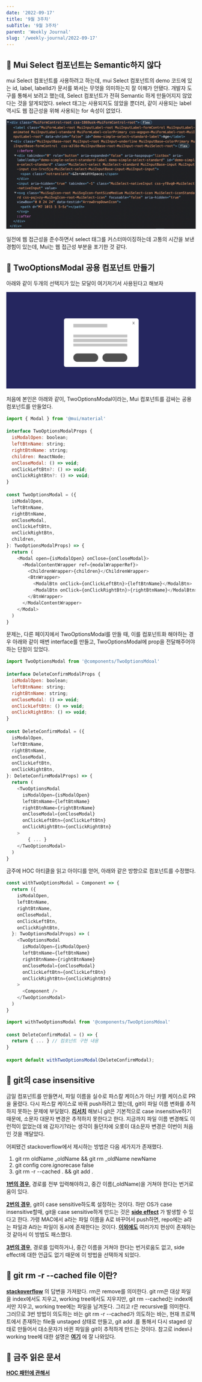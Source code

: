 ```yaml
---
date: '2022-09-17'
title: '9월 3주차'
subTitle: '9월 3주차'
parent: 'Weekly Journal'
slug: '/weekly-journal/2022-09-17'
---
```


## 📌 **Mui Select 컴포넌트는 Semantic하지 않다**

mui Select 컴포넌트를 사용하려고 하는데, mui Select 컴포넌트의 demo 코드에 있는 id, label, labelId가 문서를 봐서는 무엇을 의미하는지 잘 이해가 안됐다. 개발자 도구를 통해서 보려고 했는데, Select 컴포넌트가 전혀 Semantic 하게 만들어지지 않았다는 것을 알게되었다. select 태그는 사용되지도 않았을 뿐더러, 같이 사용되는 label 역시도 웹 접근성을 위해 사용되는 for 속성이 없었다.

![](./muiselect.png)

일전에 웹 접근성을 준수하면서 select 태그를 커스터마이징하는데 고통의 시간을 보낸 경험이 있는데, Mui는 웹 접근성 부분을 포기한 것 같다.

## 📌 TwoOptionsModal 공용 컴포넌트 만들기

아래와 같이 두개의 선택지가 있는 모달이 여기저기서 사용된다고 해보자

![](./twooptionsmodal.png)

처음에 본인은 아래와 같이, TwoOptionsModal이라는, Mui 컴포넌트를 감싸는 공용 컴포넌트를 만들었다.

```javascript
import { Modal } from '@mui/material'

interface TwoOptionsModalProps {
  isModalOpen: boolean;
  leftBtnName: string;
  rightBtnName: string;
  children: ReactNode;
  onCloseModal: () => void;
  onClickLeftBtn?: () => void;
  onClickRightBtn?: () => void;
}

const TwoOptionsModal = ({
  isModalOpen,
  leftBtnName,
  rightBtnName,
  onCloseModal,
  onClickLeftBtn,
  onClickRightBtn,
  children,
}: TwoOptionsModalProps) => {
  return (
    <Modal open={isModalOpen} onClose={onCloseModal}>
      <ModalContentWrapper ref={modalWrapperRef}>
        <ChildrenWrapper>{children}</ChildrenWrapper>
        <BtnWrapper>
          <ModalBtn onClick={onClickLeftBtn}>{leftBtnName}</ModalBtn>
          <ModalBtn onClick={onClickRightBtn}>{rightBtnName}</ModalBtn>
        </BtnWrapper>
      </ModalContentWrapper>
    </Modal>
  )
}
```

문제는, 다른 페이지에서 TwoOptionsModal를 만들 때, 이를 컴포넌트화 해야하는 경우 아래와 같이 매번 interface를 만들고, TwoOptionsModal에 prop을 전달해주어야 하는 단점이 있었다.

```javascript
import TwoOptionsModal from '@components/TwoOptionsMdoal'

interface DeleteConfirmModalProps {
  isModalOpen: boolean;
  leftBtnName: string;
  rightBtnName: string;
  onCloseModal: () => void;
  onClickLeftBtn: () => void;
  onClickRightBtn: () => void;
}

const DeleteConfirmModal = ({
  isModalOpen,
  leftBtnName,
  rightBtnName,
  onCloseModal,
  onClickLeftBtn,
  onClickRightBtn,
}: DeleteConfirmModalProps) => {
  return (
    <TwoOptionsModal
      isModalOpen={isModalOpen}
      leftBtnName={leftBtnName}
      rightBtnName={rightBtnName}
      onCloseModal={onCloseModal}
      onClickLeftBtn={onClickLeftBtn}
      onClickRightBtn={onClickRightBtn}
    >
        { ... }
    </TwoOptionsModal>
  )
}
```

금주에 HOC 아티클을 읽고 아이디를 얻어, 아래와 같은 방향으로 컴포넌트를 수정했다.

```javascript
const withTwoOptionsModal = Component => {
  return ({
    isModalOpen,
    leftBtnName,
    rightBtnName,
    onCloseModal,
    onClickLeftBtn,
    onClickRightBtn,
  }: TwoOptionsModalProps) => (
    <TwoOptionsModal
      isModalOpen={isModalOpen}
      leftBtnName={leftBtnName}
      rightBtnName={rightBtnName}
      onCloseModal={onCloseModal}
      onClickLeftBtn={onClickLeftBtn}
      onClickRightBtn={onClickRightBtn}
    >
      <Component />
    </TwoOptionsModal>
  )
}
```

```javascript
import withTwoOptionsModal from '@components/TwoOptionsMdoal'

const DeleteConfirmModal = () => {
  return { ... } // 컴포넌트 구현 내용
}

export default withTwoOptionsModal(DeleteConfirmModal);
```

## 📌 git의 case insensitive

금일 컴포넌트를 만들면서, 파일 이름을 실수로 파스칼 케이스가 아닌 카멜 케이스로 PR을 올렸다. 다시 파스칼 케이스로 바꿔 push하려고 했는데, git이 파일 이름 변화를 추적하지 못하는 문제에 부딪혔다. **[리서치](https://stackoverflow.com/questions/17683458/how-do-i-commit-case-sensitive-only-filename-changes-in-git/17688308#17688308)** 해보니 git은 기본적으로 case insensitive하기 때문에, 소문자 대문자 변경은 추적하지 못한다고 한다. 지금까지 파일 이름 변경해도 이런적이 없었는데 왜 갑자기?라는 생각이 들던차에 오롯이 대소문자 변경은 이번이 처음인 것을 깨달았다.

어찌됐건 stackoverflow에서 제시하는 방법은 다음 세가지가 존재했다.

1. git rm oldName \_oldName && git rm \_oldName newName
2. git config core.ignorecase false
3. git rm -r --cached . && git add .

**[1번의 경우](https://stackoverflow.com/questions/17683458/how-do-i-commit-case-sensitive-only-filename-changes-in-git/20907647#20907647)**, 경로를 전부 입력해야하고, 중간 이름(\_oldName)을 거쳐야 한다는 번거로움이 있다.

**[2번의 경우](https://stackoverflow.com/questions/17683458/how-do-i-commit-case-sensitive-only-filename-changes-in-git/17688308#17688308)**, git이 case sensitive하도록 설정하는 것이다. 하만 OS가 case insensitive할때, git을 case sensitive하게 만드는 것은 **[side effect](https://stackoverflow.com/questions/17683458/how-do-i-commit-case-sensitive-only-filename-changes-in-git#comment45149115_17688308)** 가 발생할 수 있다고 한다. 가령 MAC에서 a라는 파일 이름을 A로 바꾸어서 push하면, repo에는 a라는 파일과 A라는 파일이 동시에 존재한다는 것이다. **[이외에도](https://dlee0129.tistory.com/25)** 여러가지 현상이 존재하는 것 같아서 이 방법도 패스했다.

**[3번의 경우](https://stackoverflow.com/questions/17683458/how-do-i-commit-case-sensitive-only-filename-changes-in-git/55541435#55541435)**, 경로를 입력하거나, 중간 이름을 거쳐야 한다는 번거로움도 없고, side effect에 대한 언급도 없기 때문에 이 방법을 선택하게 되었다.

## 📌 git rm -r --cached file 이란?

**[stackoverflow](https://stackoverflow.com/questions/54575972/difference-between-git-rm-git-rm-cached)** 의 답변을 가져왔다. rm은 remove를 의미한다. git rm은 대상 파일을 index에서도 지우고, working tree에서도 지우지만, git rm --cached는 index에서만 지우고, working tree에는 파일을 남겨둔다. 그리고 r은 recursive를 의미한다. 그러므로 3번 방법이 의도하는 바는 git rm -r --cached가 의도하는 바는, 현재 프로젝트에서 존재하는 file들 unstaged 상태로 만들고, git add .를 통해서 다시 staged 상태로 만들어서 대소문자가 바뀐 파일을 git이 추적하게 만드는 것이다. 참고로 index나 working tree에 대한 설명은 **[여기](https://backlog.com/git-tutorial/git-workflow/)** 에 잘 나와있다.

## 📌 금주 읽은 문서

**[HOC 패턴에 관해서](https://www.patterns.dev/posts/hoc-pattern/)**

